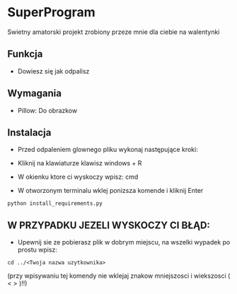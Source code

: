 # SuperProgram

Swietny amatorski projekt zrobiony przeze mnie dla ciebie na walentynki

## Funkcja
- Dowiesz się jak odpalisz

## Wymagania
- Pillow: Do obrazkow

## Instalacja
- Przed odpaleniem glownego pliku wykonaj następujące kroki:

- Kliknij na klawiaturze klawisz windows + R
- W okienku ktore ci wyskoczy wpisz: cmd
- W otworzonym terminalu wklej ponizsza komende i kliknij Enter

```
python install_requirements.py
```

## W PRZYPADKU JEZELI WYSKOCZY CI BŁĄD:
- Upewnij sie ze pobierasz plik w dobrym miejscu, na wszelki wypadek po prostu wpisz: 
```
cd ../<Twoja nazwa uzytkownika>
```
(przy wpisywaniu tej komendy nie wklejaj znakow mniejszosci i wiekszosci ( < > )!!)


